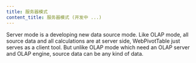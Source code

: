 ```yaml
---
title: 服务器模式
content_title: 服务器模式 (开发中 ...)
---              
```

Server mode is a developing new data source mode. Like OLAP mode, all source data and all calculations are at server side, WebPivotTable just serves as a client tool.
But unlike OLAP mode which need an OLAP server and OLAP engine, source data can be any kind of data.  
